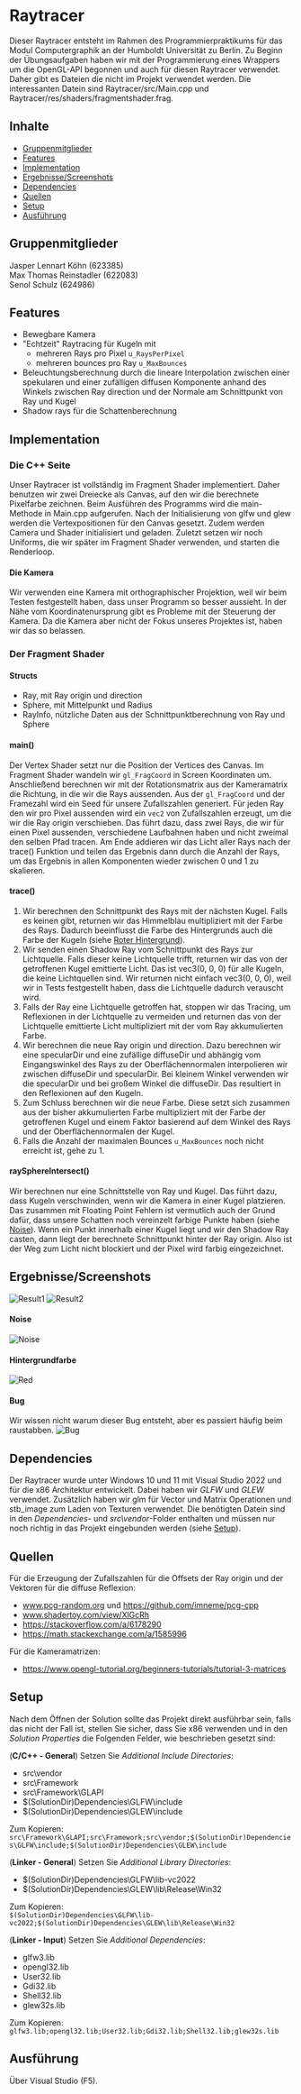 # Raytracer
Dieser Raytracer entsteht im Rahmen des Programmierpraktikums für das Modul Computergraphik an der Humboldt Universität zu Berlin. Zu Beginn der Übungsaufgaben haben wir mit der Programmierung eines Wrappers um die OpenGL-API begonnen und auch für diesen Raytracer verwendet. Daher gibt es Dateien die nicht im Projekt verwendet werden. Die interessanten Datein sind Raytracer/src/Main.cpp und Raytracer/res/shaders/fragmentshader.frag.

## Inhalte
- [Gruppenmitglieder](#Gruppenmitglieder)
- [Features](#Features)
- [Implementation](#Implementation)
- [Ergebnisse/Screenshots](#Ergebnisse/Screenshots)
- [Dependencies](#Dependencies)
- [Quellen](#Quellen)
- [Setup](#Setup)
- [Ausführung](#Ausführung)

  
## Gruppenmitglieder
Jasper Lennart Köhn (623385) <br>
Max Thomas Reinstadler (622083) <br>
Senol Schulz (624986)

## Features
- Bewegbare Kamera
- "Echtzeit" Raytracing für Kugeln mit
  - mehreren Rays pro Pixel ```u_RaysPerPixel```
  - mehreren bounces pro Ray ```u_MaxBounces```
- Beleuchtungsberechnung durch die lineare Interpolation zwischen einer spekularen und einer zufälligen diffusen Komponente anhand des Winkels zwischen Ray direction und der Normale am Schnittpunkt von Ray und Kugel
- Shadow rays für die Schattenberechnung

## Implementation
### Die C++ Seite
Unser Raytracer ist vollständig im Fragment Shader implementiert. Daher benutzen wir zwei Dreiecke als Canvas, auf den wir die berechnete Pixelfarbe zeichnen. Beim Ausführen des Programms wird die main-Methode in Main.cpp aufgerufen. Nach der Initialisierung von glfw und glew werden die Vertexpositionen für den Canvas gesetzt. Zudem werden Camera und Shader initialisiert und geladen. Zuletzt setzen wir noch Uniforms, die wir später im Fragment Shader verwenden, und starten die Renderloop. 

#### Die Kamera
Wir verwenden eine Kamera mit orthographischer Projektion, weil wir beim Testen festgestellt haben, dass unser Programm so besser aussieht. In der Nähe vom Koordinatenursprung gibt es Probleme mit der Steuerung der Kamera. Da die Kamera aber nicht der Fokus unseres Projektes ist, haben wir das so belassen.

### Der Fragment Shader
#### Structs
- Ray, mit Ray origin und direction
- Sphere, mit Mittelpunkt und Radius
- RayInfo, nützliche Daten aus der Schnittpunktberechnung von Ray und Sphere

#### main()
Der Vertex Shader setzt nur die Position der Vertices des Canvas. Im Fragment Shader wandeln wir ```gl_FragCoord``` in Screen Koordinaten um. Anschließend berechnen wir mit der Rotationsmatrix aus der Kameramatrix die Richtung, in die wir die Rays aussenden. Aus der ```gl_FragCoord```  und der Framezahl wird ein Seed für unsere Zufallszahlen generiert. Für jeden Ray den wir pro Pixel aussenden wird ein ```vec2``` von Zufallszahlen erzeugt, um die wir die Ray origin verschieben. Das führt dazu, dass zwei Rays, die wir für einen Pixel aussenden, verschiedene Laufbahnen haben und nicht zweimal den selben Pfad tracen. Am Ende addieren wir das Licht aller Rays nach der trace() Funktion und teilen das Ergebnis dann durch die Anzahl der Rays, um das Ergebnis in allen Komponenten wieder zwischen 0 und 1 zu skalieren. 

#### trace()
1. Wir berechnen den Schnittpunkt des Rays mit der nächsten Kugel. Falls es keinen gibt, returnen wir das Himmelblau multipliziert mit der Farbe des Rays. Dadurch beeinflusst die Farbe des Hintergrunds auch die Farbe der Kugeln (siehe [Roter Hintergrund](#Hintergrundfarbe)).
2. Wir senden einen Shadow Ray vom Schnittpunkt des Rays zur Lichtquelle. Falls dieser keine Lichtquelle trifft, returnen wir das von der getroffenen Kugel emittierte Licht. Das ist vec3(0, 0, 0) für alle Kugeln, die keine Lichtquellen sind. Wir returnen nicht einfach vec3(0, 0, 0), weil wir in Tests festgestellt haben, dass die Lichtquelle dadurch verauscht wird.
3. Falls der Ray eine Lichtquelle getroffen hat, stoppen wir das Tracing, um Reflexionen in der Lichtquelle zu vermeiden und returnen das von der Lichtquelle emittierte Licht multipliziert mit der vom Ray akkumulierten Farbe.
4. Wir berechnen die neue Ray origin und direction. Dazu berechnen wir eine specularDir und eine zufällige diffuseDir und abhängig vom Eingangswinkel des Rays zu der Oberflächennormalen interpolieren wir zwischen diffuseDir und specularDir. Bei kleinem Winkel verwenden wir die specularDir und bei großem Winkel die diffuseDir. Das resultiert in den Reflexionen auf den Kugeln.
5. Zum Schluss berechnen wir die neue Farbe. Diese setzt sich zusammen aus der bisher akkumulierten Farbe multipliziert mit der Farbe der getroffenen Kugel und einem Faktor basierend auf dem Winkel des Rays und der Oberflächennormalen der Kugel.
6. Falls die Anzahl der maximalen Bounces ```u_MaxBounces``` noch nicht erreicht ist, gehe zu 1.

#### raySphereIntersect()
Wir berechnen nur eine Schnittstelle von Ray und Kugel. Das führt dazu, dass Kugeln verschwinden, wenn wir die Kamera in einer Kugel platzieren. Das zusammen mit Floating Point Fehlern ist vermutlich auch der Grund dafür, dass unsere Schatten noch vereinzelt farbige Punkte haben (siehe [Noise](#Noise)). Wenn ein Punkt innerhalb einer Kugel liegt und wir den Shadow Ray casten, dann liegt der berechnete Schnittpunkt hinter der Ray origin. Also ist der Weg zum Licht nicht blockiert und der Pixel wird farbig eingezeichnet.

## Ergebnisse/Screenshots
![Result1](Raytracer/res/screenshots/res1.png)
![Result2](Raytracer/res/screenshots/res2.png)


#### Noise
![Noise](Raytracer/res/screenshots/noise.png)

#### Hintergrundfarbe
![Red](Raytracer/res/screenshots/red_back.png)

#### Bug
Wir wissen nicht warum dieser Bug entsteht, aber es passiert häufig beim raustabben.
![Bug](Raytracer/res/screenshots/bug.png)

## Dependencies
Der Raytracer wurde unter Windows 10 und 11 mit Visual Studio 2022 und für die x86 Architektur entwickelt.
Dabei haben wir *GLFW* und *GLEW* verwendet. Zusätzlich haben wir glm für Vector und Matrix Operationen und stb_image zum Laden von Texturen verwendet.
Die benötigten Datein sind in den *Dependencies*- und *src\vendor*-Folder enthalten und müssen nur noch richtig in das Projekt eingebunden werden (siehe [Setup](#Setup)).

## Quellen
Für die Erzeugung der Zufallszahlen für die Offsets der Ray origin und der Vektoren für die diffuse Reflexion:
- www.pcg-random.org und https://github.com/imneme/pcg-cpp
- www.shadertoy.com/view/XlGcRh
- https://stackoverflow.com/a/6178290
- https://math.stackexchange.com/a/1585996

Für die Kameramatrizen:
- https://www.opengl-tutorial.org/beginners-tutorials/tutorial-3-matrices

## Setup
Nach dem Öffnen der Solution sollte das Projekt direkt ausführbar sein, falls das nicht der Fall ist, stellen Sie sicher, dass Sie x86 verwenden und in den
*Solution Properties* die Folgenden Felder, wie beschrieben gesetzt sind:

(**C/C++ - General**) Setzen Sie *Additional Include Directories*:
- src\vendor
- src\Framework
- src\Framework\GLAPI
- $(SolutionDir)Dependencies\GLFW\include
- $(SolutionDir)Dependencies\GLEW\include

Zum Kopieren: <br>
`src\Framework\GLAPI;src\Framework;src\vendor;$(SolutionDir)Dependencies\GLFW\include;$(SolutionDir)Dependencies\GLEW\include`

(**Linker - General**) Setzen Sie *Additional Library Directories*:
- $(SolutionDir)Dependencies\GLFW\lib-vc2022
- $(SolutionDir)Dependencies\GLEW\lib\Release\Win32

Zum Kopieren: <br>
`$(SolutionDir)Dependencies\GLFW\lib-vc2022;$(SolutionDir)Dependencies\GLEW\lib\Release\Win32`

(**Linker - Input**) Setzen Sie *Additional Dependencies*:
- glfw3.lib
- opengl32.lib
- User32.lib
- Gdi32.lib
- Shell32.lib
- glew32s.lib

Zum Kopieren: <br>
`glfw3.lib;opengl32.lib;User32.lib;Gdi32.lib;Shell32.lib;glew32s.lib`

## Ausführung
Über Visual Studio (F5).
